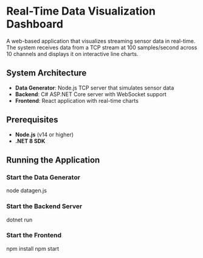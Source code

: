 # Real-Time Data Visualization Dashboard

A web-based application that visualizes streaming sensor data in real-time. The system receives data from a TCP stream at 100 samples/second across 10 channels and displays it on interactive line charts.

## System Architecture

- **Data Generator**: Node.js TCP server that simulates sensor data
- **Backend**: C# ASP.NET Core server with WebSocket support
- **Frontend**: React application with real-time charts

## Prerequisites

- **Node.js** (v14 or higher)
- **.NET 8 SDK** 

## Running the Application

### Start the Data Generator

node datagen.js

### Start the Backend Server

dotnet run

### Start the Frontend

npm install
npm start
